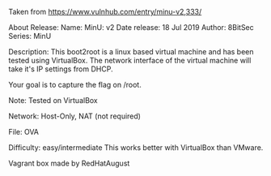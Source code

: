 Taken from https://www.vulnhub.com/entry/minu-v2,333/ 

About Release:
    Name: MinU: v2
    Date release: 18 Jul 2019
    Author: 8BitSec
    Series: MinU

Description:
This boot2root is a linux based virtual machine and has been tested using VirtualBox. The network interface of the virtual machine will take it's IP settings from DHCP.

Your goal is to capture the flag on /root.

Note: Tested on VirtualBox

Network: Host-Only, NAT (not required)

File: OVA

Difficulty: easy/intermediate
This works better with VirtualBox than VMware.
 
Vagrant box made by RedHatAugust
